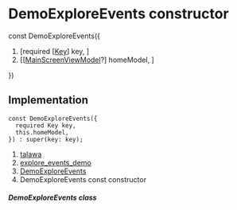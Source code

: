 
<div>

# DemoExploreEvents constructor

</div>


const DemoExploreEvents({

1.  [required
    [[Key](https://api.flutter.dev/flutter/foundation/Key-class.md)]
    key, ]
2.  [[[MainScreenViewModel](../../view_model_main_screen_view_model/MainScreenViewModel-class.md)?]
    homeModel, ]

})



## Implementation

``` language-dart
const DemoExploreEvents({
  required Key key,
  this.homeModel,
}) : super(key: key);
```







1.  [talawa](../../index.md)
2.  [explore_events_demo](../../views_demo_screens_explore_events_demo/)
3.  [DemoExploreEvents](../../views_demo_screens_explore_events_demo/DemoExploreEvents-class.md)
4.  DemoExploreEvents const constructor

##### DemoExploreEvents class








